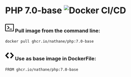 # PHP 7.0-base ![Docker CI/CD](https://github.com/nathane/php/workflows/Docker%20CI/CD/badge.svg?branch=7.0-base)

### ![Terminal](icons/terminal.svg) Pull image from the command line:

```
docker pull ghcr.io/nathane/php:7.0-base
```

### ![Code](icons/code.svg) Use as base image in DockerFile:

```
FROM ghcr.io/nathane/php:7.0-base
```
